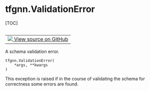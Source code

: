 # tfgnn.ValidationError

[TOC]

<!-- Insert buttons and diff -->

<table class="tfo-notebook-buttons tfo-api nocontent" align="left">
<td>
  <a target="_blank" href="https://github.com/tensorflow/gnn/tree/master/tensorflow_gnn/graph/schema_validation.py#L40-L45">
    <img src="https://www.tensorflow.org/images/GitHub-Mark-32px.png" />
    View source on GitHub
  </a>
</td>
</table>

A schema validation error.

<pre class="devsite-click-to-copy prettyprint lang-py tfo-signature-link">
<code>tfgnn.ValidationError(
    *args, **kwargs
)
</code></pre>



<!-- Placeholder for "Used in" -->

This exception is raised if in the course of validating the schema for
correctness some errors are found.

